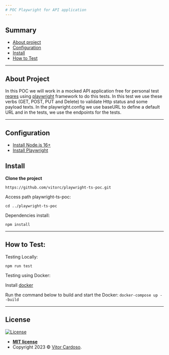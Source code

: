 ```yaml
---
# POC Playwright for API application
---
```


## Summary

- [About project](#about-project)
- [Configuration](#configuration)
- [Install](#install)
- [How to Test](#how-to-test)
---
## About Project

In this POC we will work in a mocked API application free for personal test [reqres](https://reqres.in/) using [playwright](https://playwright.dev/) framework to do 
this tests.
In this test we use these verbs (GET, POST, PUT and Delete) to validate Http status and some payload texts.
In the playwright.config we use baseURL to define a default URL and in the tests, we use the endpoints for the tests.

---

## Configuration

- [Install Node.js 16+](https://nodejs.org/)
- [Install Playwright](https://playwright.dev/docs/intro#installing-playwright)

## Install

**Clone the project**

`https://github.com/vitorc/playwright-ts-poc.git`

Access path playwright-ts-poc:

`cd ../playwright-ts-poc`

Dependencies install:

`npm install`

---

## How to Test:

Testing Locally:

`npm run test`

Testing using Docker:

Install [docker](https://docs.docker.com/desktop/?_gl=1*1ln6akm*_ga*MTM2Njg1NTQ4My4xNjgyNjg5NzA0*_ga_XJWPQMJYHQ*MTY5MjA0MDgyMS44LjEuMTY5MjA0MDgzMS41MC4wLjA.)

Run the command below to build and start the Docker:
`docker-compose up --build`

---

## License

[![License](http://img.shields.io/:license-mit-blue.svg?style=flat-square)](http://badges.mit-license.org)

- **[MIT license](http://opensource.org/licenses/mit-license.php)**
- Copyright 2023 © <a href="https://www.linkedin.com/in/vitor-cardoso-" target="_blank">Vitor Cardoso</a>.

